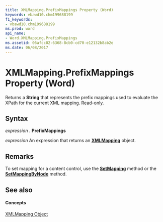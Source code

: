 ```yaml
---
title: XMLMapping.PrefixMappings Property (Word)
keywords: vbawd10.chm199688199
f1_keywords:
- vbawd10.chm199688199
ms.prod: word
api_name:
- Word.XMLMapping.PrefixMappings
ms.assetid: 06afcc02-6368-8cb0-cd70-e12132b8ab2e
ms.date: 06/08/2017
---
```



# XMLMapping.PrefixMappings Property (Word)

Returns a  **String** that represents the prefix mappings used to evaluate the XPath for the current XML mapping. Read-only.


## Syntax

 _expression_ . **PrefixMappings**

 _expression_ An expression that returns an **[XMLMapping](Word.XMLMapping.md)** object.


## Remarks

To set mapping for a content control, use the  **[SetMapping](Word.XMLMapping.SetMapping.md)** method or the **[SetMappingByNode](Word.XMLMapping.SetMappingByNode.md)** method.


## See also


#### Concepts


[XMLMapping Object](Word.XMLMapping.md)


